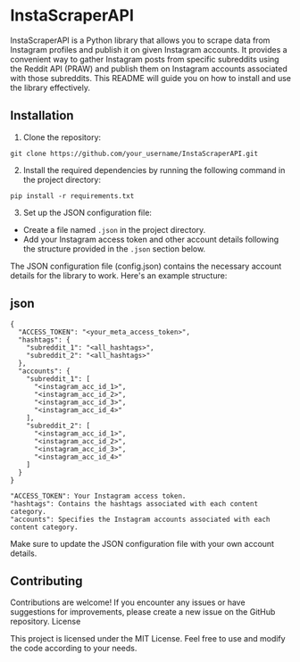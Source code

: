 # InstaScraperAPI

InstaScraperAPI is a Python library that allows you to scrape data from Instagram profiles and publish it on given Instagram accounts. It provides a convenient way to gather Instagram posts from specific subreddits using the Reddit API (PRAW) and publish them on Instagram accounts associated with those subreddits. This README will guide you on how to install and use the library effectively.
## Installation

1. Clone the repository:

```git clone https://github.com/your_username/InstaScraperAPI.git```

2. Install the required dependencies by running the following command in the project directory:

```pip install -r requirements.txt```

3. Set up the JSON configuration file:
- Create a file named `.json` in the project directory.
- Add your Instagram access token and other account details following the structure provided in the `.json` section below.

The JSON configuration file (config.json) contains the necessary account details for the library to work. Here's an example structure:

## json
```
{
  "ACCESS_TOKEN": "<your_meta_access_token>",
  "hashtags": {
    "subreddit_1": "<all_hashtags>",
    "subreddit_2": "<all_hashtags>"
  },
  "accounts": {
    "subreddit_1": [
      "<instagram_acc_id_1>",
      "<instagram_acc_id_2>",
      "<instagram_acc_id_3>",
      "<instagram_acc_id_4>"
    ],
    "subreddit_2": [
      "<instagram_acc_id_1>",
      "<instagram_acc_id_2>",
      "<instagram_acc_id_3>",
      "<instagram_acc_id_4>"
    ]
  }
}
```
    "ACCESS_TOKEN": Your Instagram access token.
    "hashtags": Contains the hashtags associated with each content category.
    "accounts": Specifies the Instagram accounts associated with each content category.

Make sure to update the JSON configuration file with your own account details.

## Contributing

Contributions are welcome! If you encounter any issues or have suggestions for improvements, please create a new issue on the GitHub repository.
License

This project is licensed under the MIT License. Feel free to use and modify the code according to your needs.
